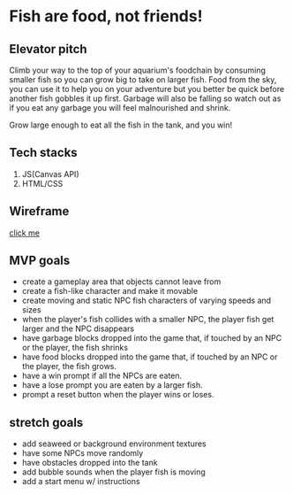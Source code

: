 # Fish are food, not friends!

## Elevator pitch
Climb your way to the top of your aquarium's foodchain by consuming smaller fish so you can grow big to take on larger fish. Food from the sky, you can use it to help you on your adventure but you better be quick before another fish gobbles it up first. Garbage will also be falling so watch out as if you eat any garbage you will feel malnourished and shrink.

Grow large enough to eat all the fish in the tank, and you win!


## Tech stacks
 1. JS(Canvas API)
 2. HTML/CSS


## Wireframe
[click me](https://i.ibb.co/TcB4hrK/IMG-5563.jpg)



## MVP goals
* create a gameplay area that objects cannot leave from 
* create a fish-like character and make it movable
* create moving and static NPC fish characters of varying speeds and sizes
* when the player's fish collides with a smaller NPC, the player fish get larger and the NPC disappears
* have garbage blocks dropped into the game that, if touched by an NPC or the player, the fish shrinks 
* have food blocks dropped into the game that, if touched by an NPC or the player, the fish grows.
* have a win prompt if all the NPCs are eaten.
* have a lose prompt you are eaten by a larger fish.
* prompt a reset button when the player wins or loses.


## stretch goals
* add seaweed or background environment textures
* have some NPCs move randomly
* have obstacles dropped into the tank
* add bubble sounds when the player fish is moving
* add a start menu w/ instructions